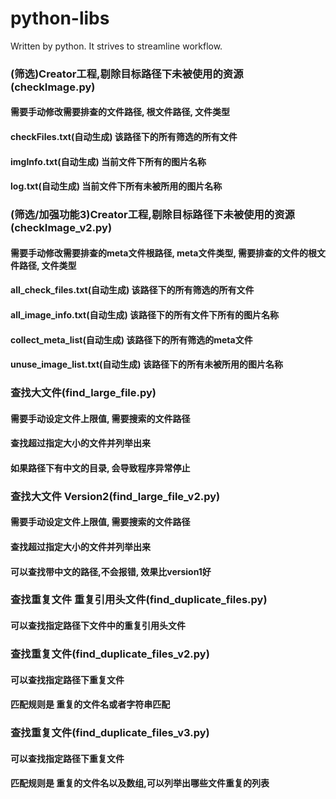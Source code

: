 # python-libs
Written by python. It strives to streamline workflow.

### (筛选)Creator工程,剔除目标路径下未被使用的资源(checkImage.py)
#### 需要手动修改需要排查的文件路径, 根文件路径, 文件类型
#### checkFiles.txt(自动生成) 该路径下的所有筛选的所有文件
#### imgInfo.txt(自动生成) 当前文件下所有的图片名称
#### log.txt(自动生成) 当前文件下所有未被所用的图片名称

### (筛选/加强功能3)Creator工程,剔除目标路径下未被使用的资源(checkImage_v2.py)
#### 需要手动修改需要排查的meta文件根路径, meta文件类型, 需要排查的文件的根文件路径, 文件类型
#### all_check_files.txt(自动生成) 该路径下的所有筛选的所有文件
#### all_image_info.txt(自动生成) 该路径下的所有文件下所有的图片名称
#### collect_meta_list(自动生成) 该路径下的所有筛选的meta文件
#### unuse_image_list.txt(自动生成) 该路径下的所有未被所用的图片名称

### 查找大文件(find_large_file.py)
#### 需要手动设定文件上限值, 需要搜索的文件路径
#### 查找超过指定大小的文件并列举出来
#### 如果路径下有中文的目录, 会导致程序异常停止

### 查找大文件 Version2(find_large_file_v2.py)
#### 需要手动设定文件上限值, 需要搜索的文件路径
#### 查找超过指定大小的文件并列举出来
#### 可以查找带中文的路径,不会报错, 效果比version1好

### 查找重复文件 重复引用头文件(find_duplicate_files.py)
#### 可以查找指定路径下文件中的重复引用头文件

### 查找重复文件(find_duplicate_files_v2.py)
#### 可以查找指定路径下重复文件
#### 匹配规则是 重复的文件名或者字符串匹配

### 查找重复文件(find_duplicate_files_v3.py)
#### 可以查找指定路径下重复文件
#### 匹配规则是 重复的文件名以及数组,可以列举出哪些文件重复的列表